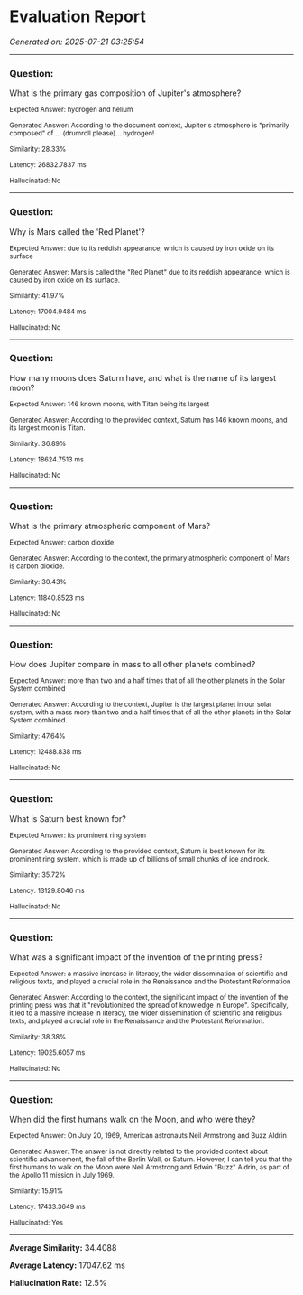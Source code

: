 # Evaluation Report

*Generated on: 2025-07-21 03:25:54*

----
### Question:
What is the primary gas composition of Jupiter's atmosphere?

<small>Expected Answer: hydrogen and helium</small>

<small>Generated Answer: According to the document context, Jupiter's atmosphere is "primarily composed" of ... (drumroll please)... hydrogen!</small>

<small>Similarity: 28.33%</small>

<small>Latency: 26832.7837 ms</small>

<small>Hallucinated: No</small>

----
### Question:
Why is Mars called the 'Red Planet'?

<small>Expected Answer: due to its reddish appearance, which is caused by iron oxide on its surface</small>

<small>Generated Answer: Mars is called the "Red Planet" due to its reddish appearance, which is caused by iron oxide on its surface.</small>

<small>Similarity: 41.97%</small>

<small>Latency: 17004.9484 ms</small>

<small>Hallucinated: No</small>

----
### Question:
How many moons does Saturn have, and what is the name of its largest moon?

<small>Expected Answer: 146 known moons, with Titan being its largest</small>

<small>Generated Answer: According to the provided context, Saturn has 146 known moons, and its largest moon is Titan.</small>

<small>Similarity: 36.89%</small>

<small>Latency: 18624.7513 ms</small>

<small>Hallucinated: No</small>

----
### Question:
What is the primary atmospheric component of Mars?

<small>Expected Answer: carbon dioxide</small>

<small>Generated Answer: According to the context, the primary atmospheric component of Mars is carbon dioxide.</small>

<small>Similarity: 30.43%</small>

<small>Latency: 11840.8523 ms</small>

<small>Hallucinated: No</small>

----
### Question:
How does Jupiter compare in mass to all other planets combined?

<small>Expected Answer: more than two and a half times that of all the other planets in the Solar System combined</small>

<small>Generated Answer: According to the context, Jupiter is the largest planet in our solar system, with a mass more than two and a half times that of all the other planets in the Solar System combined.</small>

<small>Similarity: 47.64%</small>

<small>Latency: 12488.838 ms</small>

<small>Hallucinated: No</small>

----
### Question:
What is Saturn best known for?

<small>Expected Answer: its prominent ring system</small>

<small>Generated Answer: According to the provided context, Saturn is best known for its prominent ring system, which is made up of billions of small chunks of ice and rock.</small>

<small>Similarity: 35.72%</small>

<small>Latency: 13129.8046 ms</small>

<small>Hallucinated: No</small>

----
### Question:
What was a significant impact of the invention of the printing press?

<small>Expected Answer: a massive increase in literacy, the wider dissemination of scientific and religious texts, and played a crucial role in the Renaissance and the Protestant Reformation</small>

<small>Generated Answer: According to the context, the significant impact of the invention of the printing press was that it "revolutionized the spread of knowledge in Europe". Specifically, it led to a massive increase in literacy, the wider dissemination of scientific and religious texts, and played a crucial role in the Renaissance and the Protestant Reformation.</small>

<small>Similarity: 38.38%</small>

<small>Latency: 19025.6057 ms</small>

<small>Hallucinated: No</small>

----
### Question:
When did the first humans walk on the Moon, and who were they?

<small>Expected Answer: On July 20, 1969, American astronauts Neil Armstrong and Buzz Aldrin</small>

<small>Generated Answer: The answer is not directly related to the provided context about scientific advancement, the fall of the Berlin Wall, or Saturn. However, I can tell you that the first humans to walk on the Moon were Neil Armstrong and Edwin "Buzz" Aldrin, as part of the Apollo 11 mission in July 1969.</small>

<small>Similarity: 15.91%</small>

<small>Latency: 17433.3649 ms</small>

<small>Hallucinated: Yes</small>


---

**Average Similarity:** 34.4088

**Average Latency:** 17047.62 ms

**Hallucination Rate:** 12.5%
